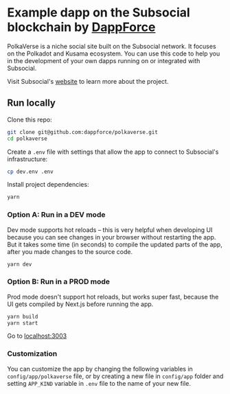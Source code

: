# Example dapp on the Subsocial blockchain by [DappForce](https://github.com/dappforce)

PolkaVerse is a niche social site built on the Subsocial network. It focuses on the Polkadot and Kusama ecosystem. You can use this code to help you in the development of your own dapps running on or integrated with Subsocial.

Visit Subsocial's [website](https://subsocial.network) to learn more about the project.

## Run locally

Clone this repo:

```sh
git clone git@github.com:dappforce/polkaverse.git
cd polkaverse
```

Create a `.env` file with settings that allow the app to connect to Subsocial's infrastructure:

```sh
cp dev.env .env
```

Install project dependencies:

```sh
yarn
```

### Option A: Run in a DEV mode

Dev mode supports hot reloads – this is very helpful when developing UI because you can see changes in your browser without restarting the app. But it takes some time (in seconds) to compile the updated parts of the app, after you made changes to the source code.

```sh
yarn dev
```

### Option B: Run in a PROD mode

Prod mode doesn't support hot reloads, but works super fast, because the UI gets compiled by Next.js before running the app.

```sh
yarn build
yarn start
```

Go to [localhost:3003](http://localhost:3003)

### Customization

You can customize the app by changing the following variables in `config/app/polkaverse` file, or by creating a new file in `config/app` folder and setting `APP_KIND` variable in `.env` file to the name of your new file.
